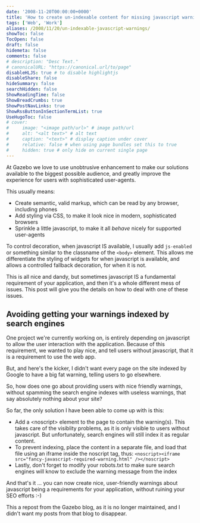 ```yaml
---
date: '2008-11-20T00:00:00+0000'
title: 'How to create un-indexable content for missing javascript warnings'
tags: ['Web', 'Work']
aliases: /2008/11/20/un-indexable-javascript-warnings/
showToc: false
TocOpen: false
draft: false
hidemeta: false
comments: false
# description: "Desc Text."
# canonicalURL: "https://canonical.url/to/page"
disableHLJS: true # to disable highlightjs
disableShare: false
hideSummary: false
searchHidden: false
ShowReadingTime: false
ShowBreadCrumbs: true
ShowPostNavLinks: true
ShowRssButtonInSectionTermList: true
UseHugoToc: false
# cover:
#     image: "<image path/url>" # image path/url
#     alt: "<alt text>" # alt text
#     caption: "<text>" # display caption under cover
#     relative: false # when using page bundles set this to true
#     hidden: true # only hide on current single page
---
```


At Gazebo we love to use unobtrusive enhancement to make our solutions available to the biggest possible audience, and greatly improve the experience for users with sophisticated user-agents.

This usually means:

* Create semantic, valid markup, which can be read by any browser, including phones
* Add styling via CSS, to make it look nice in modern, sophisticated browsers
* Sprinkle a little javascript, to make it all *behave* nicely for supported user-agents


To control decoration, when javascript IS available, I usually add `js-enabled` or something similar to the classname of the `<body>` element. This allows me differentiate the styling of widgets for when javascript is available, and allows a controlled fallback decoration, for when it is not.


This is all nice and dandy, but sometimes javascript IS a fundamental requirement of your application, and then it's a whole different mess of issues. This post will give you the details on how to deal with one of these issues.

## Avoiding getting your warnings indexed by search engines

One project we're currently working on, is entirely depending on javascript to allow the user interaction with the application. Because of this requirement, we wanted to play nice, and tell users without javascript, that it is a requirement to use the web app.

But, and here's the kicker, I didn't want every page on the site indexed by Google to have a big fat warning, telling users to go elsewhere.

So, how does one go about providing users with nice friendly warnings, without spamming the search engine indexes with useless warnings, that say absolutely nothing about your site?

So far, the only solution I have been able to come up with is this:

* Add a &lt;noscript&gt; element to the page to contain the warning(s). This takes care of the visiblity problems, as it is only visible to users without javascript. But unfortunately, search engines will still index it as regular content.
* To prevent indexing, place the content in a separate file, and load that file using an iframe inside the noscript tag, thus: `<noscript><iframe src="fancy-javascript-required-warning.html" /></noscript>`
* Lastly, don't forget to modify your robots.txt to make sure search engines will know to exclude the warning message from the index

And that's it ... you can now create nice, user-friendly warnings about javascript being a requirements for your application, without ruining your SEO efforts :-)

This a repost from the Gazebo blog, as it is no longer maintained, and I didn't want my posts from that blog to disappear.
